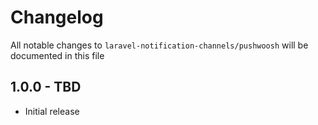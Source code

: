 # Changelog

All notable changes to `laravel-notification-channels/pushwoosh` will be documented in this file

## 1.0.0 - TBD
- Initial release
